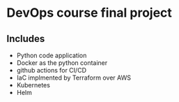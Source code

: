 # DevOps course final project
## Includes
- Python code application
- Docker as the python container
- github actions for CI/CD
- IaC implmented by Terraform over AWS
- Kubernetes
- Helm

